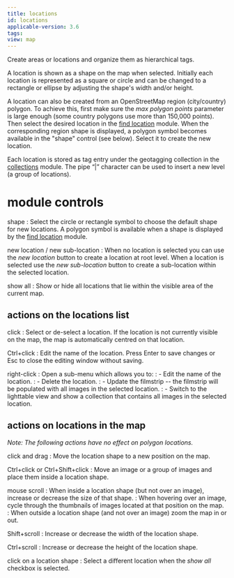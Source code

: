 ```yaml
---
title: locations
id: locations
applicable-version: 3.6
tags:
view: map
---
```


Create areas or locations and organize them as hierarchical tags. 

A location is shown as a shape on the map when selected. Initially each location is represented as a square or circle and can be changed to a rectangle or ellipse by adjusting the shape's width and/or height.

A location can also be created from an OpenStreetMap region (city/country) polygon. To achieve this, first make sure the _max polygon points_ parameter is large enough (some country polygons use more than 150,000 points). Then select the desired location in the [find location](./find-location.md) module. When the corresponding region shape is displayed, a polygon symbol becomes available in the "shape" control (see below). Select it to create the new location.

Each location is stored as tag entry under the geotagging collection in the [collections](../shared/collections.md) module. The pipe “|” character can be used to insert a new level (a group of locations).

# module controls

shape
: Select the circle or rectangle symbol to choose the default shape for new locations. A polygon symbol is available when a shape is displayed by the [find location](./find-location.md) module.

new location / new sub-location
: When no location is selected you can use the _new location_ button to create a location at root level. When a location is selected use the _new sub-location_ button to create a sub-location within the selected location.

show all
: Show or hide all locations that lie within the visible area of the current map.

## actions on the locations list

click
: Select or de-select a location. If the location is not currently visible on the map, the map is automatically centred on that location.

Ctrl+click
: Edit the name of the location. Press Enter to save changes or Esc to close the editing window without saving.

right-click
: Open a sub-menu which allows you to:
: - Edit the name of the location.
: - Delete the location.
: - Update the filmstrip -- the filmstrip will be populated with all images in the selected location.
: - Switch to the lighttable view and show a collection that contains all images in the selected location.

## actions on locations in the map

_Note: The following actions have no effect on polygon locations._

click and drag
: Move the location shape to a new position on the map.

Ctrl+click or Ctrl+Shift+click
: Move an image or a group of images and place them inside a location shape.

mouse scroll
: When inside a location shape (but not over an image), increase or decrease the size of that shape.
: When hovering over an image, cycle through the thumbnails of images located at that position on the map.
: When outside a location shape (and not over an image) zoom the map in or out.

Shift+scroll
: Increase or decrease the width of the location shape.

Ctrl+scroll
: Increase or decrease the height of the location shape.

click on a location shape
: Select a different location when the _show all_ checkbox is selected.
